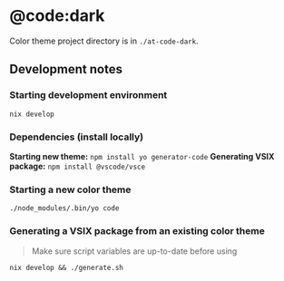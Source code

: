 # @code:dark

Color theme project directory is in `./at-code-dark`.

## Development notes

### Starting development environment

`nix develop`

### Dependencies (install locally)

**Starting new theme:** `npm install yo generator-code`
**Generating VSIX package:** `npm install @vscode/vsce`

### Starting a new color theme

`./node_modules/.bin/yo code`

### Generating a VSIX package from an existing color theme

> Make sure script variables are up-to-date before using

`nix develop && ./generate.sh`